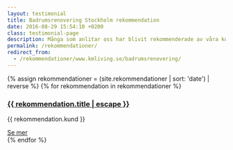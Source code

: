 ```yaml
---
layout: testimonial
title: Badrumsrenovering Stockholm rekommendation
date: 2016-08-29 15:54:10 +0200
class: testimonial-page
description: Många som anlitar oss har blivit rekommenderade av våra kunder. De visar att de uppskattar vårt arbete och det kommer du garanterat också att göra.
permalink: /rekommendationer/
redirect_from:
  - /rekommendationer/www.kmliving.se/badrumsrenovering/
---
```

<section class="grid-container" itemprop="articleBody">
  {% assign rekommendationer = (site.rekommendationer | sort: 'date') | reverse %}
  {% for rekommendation in rekommendationer %}
  <div class="col-2">
    <div class="testimonial block">
      <figure class="{% if rekommendation.main_image %}main_image{% else %}icon_towel{% endif %}">
        <a href="{{ rekommendation.url | prepend: site.baseurl }}" title="{{ rekommendation.title | escape }}">
          <amp-img class="img-responsive img-grid" placeholder
            src="{% if rekommendation.main_image %}{{ rekommendation.main_image }}{% else %}{{ site.icon_towel }}{% endif %}"
            layout="responsive" width="360" height="216"
            alt="{{ rekommendation.title }}">
          </amp-img>
        </a>
      </figure>
      <div class="testimonial-content">
        <h3><a class="post-link" href="{{ rekommendation.url | prepend: site.baseurl }}" title="{{ rekommendation.title | escape }}">{{ rekommendation.title | escape }}</a></h3>
        <p class="testimonial-client">{{ rekommendation.kund }}</p>
        <a class="testimonial-more" href="{{ rekommendation.url | prepend: site.baseurl }}" title="{{ rekommendation.title | escape }}">Se mer</a>
      </div>
    </div>
  </div>
  {% endfor %}
</section>